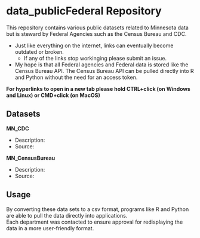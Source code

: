 # data_publicFederal Repository

This repository contains various public datasets related to Minnesota data but is steward by Federal Agencies such as the Census Bureau and CDC.
   - Just like everything on the internet, links can eventually become outdated or broken.
      - If any of the links stop workinging please submit an issue. 
   - My hope is that all Federal agencies and Federal data is stored like the Census Bureau API. The Census Bureau API can be pulled directly into R and Python without the need for an access token.

**For hyperlinks to open in a new tab please hold CTRL+click (on Windows and Linux) or CMD+click (on MacOS)**  

## Datasets

**MN_CDC**
   - Description: 
   - Source: 

**MN_CensusBureau**
   - Description: 
   - Source: 

     
## Usage

By converting these data sets to a csv format, programs like R and Python are able to pull the data directly into applications.  
Each department was contacted to ensure approval for redisplaying the data in a more user-friendly format.
